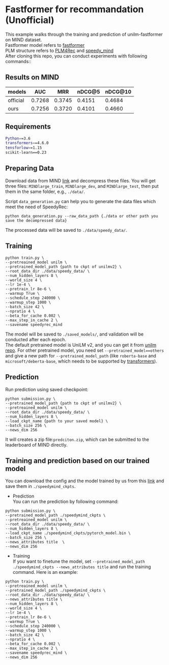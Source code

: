 # Fastformer for recommandation (Unofficial)
This example walks through the training and prediction of unilm-fastformer on MIND dataset. <br> 
Fastformer model refers to [fastformer](https://github.com/wuch15/Fastformer) <br>
PLM structure refers to [PLM4Rec](https://github.com/wuch15/PLM4NewsRec) and [speedy_mind](https://github.com/microsoft/SpeedyRec/tree/main/speedy_mind)<br>
After cloning this repo, you can conduct experiments with following commands::

## Results on MIND
| models   | AUC    | MRR    | nDCG@5 | nDCG@10 |
|----------|--------|--------|--------|---------|
| official | 0.7268 | 0.3745 | 0.4151 | 0.4684  |
| ours     | 0.7256 | 0.3720 | 0.4101 | 0.4660  |


## Requirements
```bash
Python==3.6
transformers==4.6.0
tensforlow==1.15
scikit-learn==0.23
```

## Preparing Data
Download data from MIND [link](https://msnews.github.io/) and decompress these files. You will get three files:
`MINDlarge_train`, `MINDlarge_dev`, and `MINDlarge_test`, then put them in the same folder, e.g., `./data/`. 

Script `data_generation.py` can help you to generate the data files which meet the need of SpeedyRec:
```
python data_generation.py --raw_data_path {./data or other path you save the decompressed data}
```
The processed data will be saved to `./data/speedy_data/`.

## Training 
```
python train.py \
--pretreained_model unilm \
--pretrained_model_path {path to ckpt of unilmv2} \
--root_data_dir ./data/speedy_data/ \
--num_hidden_layers 8 \
--world_size 4 \
--lr 1e-4 \
--pretrain_lr 8e-6 \
--warmup True \
--schedule_step 240000 \
--warmup_step 1000 \
--batch_size 42 \
--npratio 4 \
--beta_for_cache 0.002 \
--max_step_in_cache 2 \
--savename speedyrec_mind 
```
The model will be saved to `./saved_models/`, and validation will be conducted after each epoch.   
The default pretrained model is UniLM v2, and you can get it from [unilm repo](https://github.com/microsoft/unilm). For other pretrained model, you need set `--pretrained_model==others` and give a new path for `--pretrained_model_path`
(like `roberta-base` and `microsoft/deberta-base`, which needs to be supported by [transformers](https://huggingface.co/transformers/model_doc/auto.html?highlight=automodel#transformers.AutoModel)).



## Prediction
Run prediction using saved checkpoint:
```
python submission.py \
--pretrained_model_path {path to ckpt of unilmv2} \
--pretreained_model unilm \
--root_data_dir ./data/speedy_data/ \
--num_hidden_layers 8 \
--load_ckpt_name {path to your saved model} \
--batch_size 256 \
--news_dim 256
```
It will creates a zip file:`predciton.zip`, which can be submitted to the leaderboard of MIND directly.  

## Training and prediction based on our trained model 
You can download the config and the model trained by us from this [link](https://rec.ustc.edu.cn/share/2d76b930-3955-11ed-af65-11758bdcd0e4) and save them in `./speedymind_ckpts`.  
- Prediction  
You can run the prediction by following command:
```
python submission.py \
--pretrained_model_path ./speedymind_ckpts \
--pretreained_model unilm \
--root_data_dir ./data/speedy_data/ \
--num_hidden_layers 8 \
--load_ckpt_name ./speedymind_ckpts/pytorch_model.bin \
--batch_size 256 \
--news_attributes title  \
--news_dim 256
```

- Training  
If you want to finetune the model, set `--pretrained_model_path ./speedymind_ckpts --news_attributes title` and run the training command. Here is an example: 
```
python train.py \
--pretreained_model unilm \
--pretrained_model_path ./speedymind_ckpts \
--root_data_dir ./data/speedy_data/ \
--news_attributes title \
--num_hidden_layers 8 \
--world_size 4 \
--lr 1e-4 \
--pretrain_lr 8e-6 \
--warmup True \
--schedule_step 240000 \
--warmup_step 1000 \
--batch_size 42 \
--npratio 4 \
--beta_for_cache 0.002 \
--max_step_in_cache 2 \
--savename speedyrec_mind \
--news_dim 256
```
